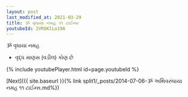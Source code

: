 ```yaml
---
layout: post
last_modified_at: 2021-03-29
title: ૐ વૃધાયા નમહ ૧૧ ટાઈમ્સ
youtubeId: 2VROKlLo19A
---
```

 
 
 ૐ વૃધાયા નમહ  
 
 -  વૃદ્ધ માણસ (વડીલ) કોણ છે 
 
  
 
  
 
 
 
 
 
 


{% include youtubePlayer.html id=page.youtubeId %}
 
[Next]({{ site.baseurl }}{% link  split1/_posts/2014-07-06-ૐ અથિવરુંધાયા નમહ ૧૧ ટાઈમ્સ.md%})
 

